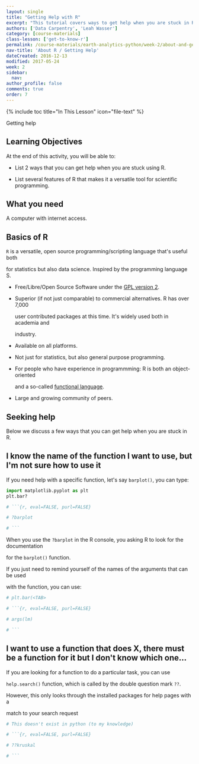```yaml
---
layout: single
title: "Getting Help with R"
excerpt: "This tutorial covers ways to get help when you are stuck in R. "
authors: ['Data Carpentry', 'Leah Wasser']
category: [course-materials]
class-lesson: ['get-to-know-r']
permalink: /course-materials/earth-analytics-python/week-2/about-and-get-help-with-R/
nav-title: 'About R / Getting Help'
dateCreated: 2016-12-13
modified: 2017-05-24
week: 2
sidebar:
  nav:
author_profile: false
comments: true
order: 7
---
```




{% include toc title="In This Lesson" icon="file-text" %}



Getting help



<div class='notice--success' markdown="1">



## <i class="fa fa-graduation-cap" aria-hidden="true"></i> Learning Objectives

At the end of this activity, you will be able to:



* List 2 ways that you can get help when you are stuck using R.

* List several features of R that makes it a versatile tool for scientific programming.



## <i class="fa fa-check-square-o fa-2" aria-hidden="true"></i> What you need



A computer with internet access.



</div>



## Basics of R



`R` is a versatile, open source programming/scripting language that's useful both

for statistics but also data science. Inspired by the programming language S.



* Free/Libre/Open Source Software under the [GPL version 2](https://www.gnu.org/licenses/old-licenses/gpl-2.0.html).

* Superior (if not just comparable) to commercial alternatives. R has over 7,000

  user contributed packages at this time. It's widely used both in academia and

  industry.

* Available on all platforms.

* Not just for statistics, but also general purpose programming.

* For people who have experience in programmming: R is both an object-oriented

  and a so-called [functional language](http://adv-r.had.co.nz/Functional-programming.html).

* Large and growing community of peers.



## Seeking help



Below we discuss a few ways that you can get help when you are stuck in R.





## I know the name of the function I want to use, but I'm not sure how to use it



If you need help with a specific function, let's say `barplot()`, you can type:





```python
import matplotlib.pyplot as plt
plt.bar?
```


```python
# ```{r, eval=FALSE, purl=FALSE}

# ?barplot

# ```

```



When you use the `?barplot` in the R console, you asking R to look for the documentation

for the `barplot()` function.



If you just need to remind yourself of the names of the arguments that can be used

with the function, you can use:





```python
# plt.bar(<TAB>
```


```python
# ```{r, eval=FALSE, purl=FALSE}

# args(lm)

# ```

```



## I want to use a function that does X, there must be a function for it but I don't know which one...



If you are looking for a function to do a particular task, you can use

`help.search()` function, which is called by the double question mark `??`.

However, this only looks through the installed packages for help pages with a

match to your search request





```python
# This doesn't exist in python (to my knowledge)
```


```python
# ```{r, eval=FALSE, purl=FALSE}

# ??kruskal

# ```

```
